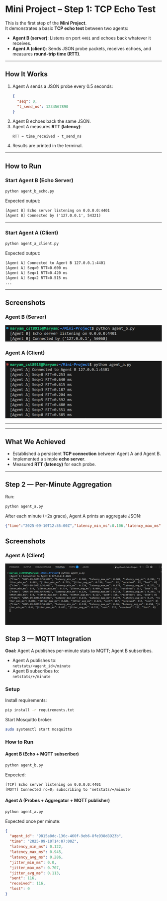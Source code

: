 # Mini Project – Step 1: TCP Echo Test

This is the first step of the **Mini Project**.  
It demonstrates a basic **TCP echo test** between two agents:

- **Agent B (server)**: Listens on port `4401` and echoes back whatever it receives.
- **Agent A (client)**: Sends JSON probe packets, receives echoes, and measures **round-trip time (RTT)**.

---

##  How It Works
1. Agent A sends a JSON probe every 0.5 seconds:
   ```json
   {
     "seq": 0,
     "t_send_ns": 1234567890
   }
   ```
2. Agent B echoes back the same JSON.
3. Agent A measures **RTT (latency)**:
   ```
   RTT = time_received - t_send_ns
   ```
4. Results are printed in the terminal.

---

##  How to Run

### Start Agent B (Echo Server)
```bash
python agent_b_echo.py
```

Expected output:
```
[Agent B] Echo server listening on 0.0.0.0:4401
[Agent B] Connected by ('127.0.0.1', 54321)
```

---

### Start Agent A (Client)
```bash
python agent_a_client.py
```

Expected output:
```
[Agent A] Connected to Agent B 127.0.0.1:4401
[Agent A] Seq=0 RTT=0.600 ms
[Agent A] Seq=1 RTT=0.420 ms
[Agent A] Seq=2 RTT=0.515 ms
...
```

---

##  Screenshots

### Agent B (Server)
![Agent B running](screenshots/agent-b.png)

### Agent A (Client)
![Agent A running](screenshots/agent-a.png)

---

---

##  What We Achieved
- Established a persistent **TCP connection** between Agent A and Agent B.
- Implemented a simple **echo server**.
- Measured **RTT (latency)** for each probe.

---

## Step 2 — Per-Minute Aggregation
Run:
```bash
python agent_a.py
```

After each minute (+2s grace), Agent A prints an aggregate JSON:

```json
{"time":"2025-09-10T12:55:00Z","latency_min_ms":0.106,"latency_max_ms":0.909,"latency_avg_ms":0.286,"jitter_min_ms":0.001,"jitter_max_ms":0.755,"jitter_avg_ms":0.136,"sent":92,"received":92,"lost":0}
```

##  Screenshots
### Agent A (Client)
![Agent A running](screenshots/agent-a-step2.png)

## Step 3 — MQTT Integration

**Goal:** Agent A publishes per-minute stats to MQTT; Agent B subscribes.

- Agent A publishes to:  
  `netstats/<agent_id>/minute`
- Agent B subscribes to:  
  `netstats/+/minute`

### Setup

Install requirements:
```bash
pip install -r requirements.txt
```

Start Mosquitto broker:
```bash
sudo systemctl start mosquitto
```

###  How to Run

#### Agent B (Echo + MQTT subscriber)
```bash
python agent_b.py
```
Expected:
```
[TCP] Echo server listening on 0.0.0.0:4401
[MQTT] Connected rc=0; subscribing to 'netstats/+/minute'
```

#### Agent A (Probes + Aggregator + MQTT publisher)
```bash
python agent_a.py
```
Expected once per minute:
```json
{
  "agent_id": "9815a8dc-136c-460f-9eb6-8fe938d8923b",
  "time": "2025-09-10T14:07:00Z",
  "latency_min_ms": 0.122,
  "latency_max_ms": 0.945,
  "latency_avg_ms": 0.286,
  "jitter_min_ms": 0.0,
  "jitter_max_ms": 0.707,
  "jitter_avg_ms": 0.113,
  "sent": 116,
  "received": 116,
  "lost": 0
}
```
